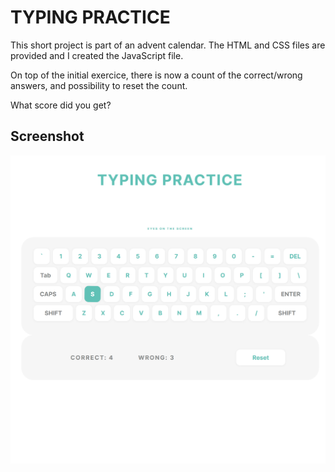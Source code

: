 # TYPING PRACTICE

This short project is part of an advent calendar. The HTML and CSS files are provided and I created the JavaScript file.

On top of the initial exercice, there is now a count of the correct/wrong answers, and possibility to reset the count.

What score did you get?

## Screenshot

<img src="screenshot.png" width=800px height=auto>


